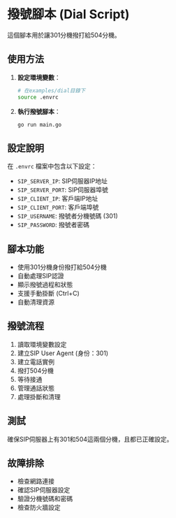 # 撥號腳本 (Dial Script)

這個腳本用於讓301分機撥打給504分機。

## 使用方法

1. **設定環境變數**：
   ```bash
   # 在examples/dial目錄下
   source .envrc
   ```

2. **執行撥號腳本**：
   ```bash
   go run main.go
   ```

## 設定說明

在 `.envrc` 檔案中包含以下設定：

- `SIP_SERVER_IP`: SIP伺服器IP地址
- `SIP_SERVER_PORT`: SIP伺服器埠號
- `SIP_CLIENT_IP`: 客戶端IP地址  
- `SIP_CLIENT_PORT`: 客戶端埠號
- `SIP_USERNAME`: 撥號者分機號碼 (301)
- `SIP_PASSWORD`: 撥號者密碼

## 腳本功能

- 使用301分機身份撥打給504分機
- 自動處理SIP認證
- 顯示撥號過程和狀態
- 支援手動掛斷 (Ctrl+C)
- 自動清理資源

## 撥號流程

1. 讀取環境變數設定
2. 建立SIP User Agent (身份：301)
3. 建立電話實例
4. 撥打504分機
5. 等待接通
6. 管理通話狀態
7. 處理掛斷和清理

## 測試

確保SIP伺服器上有301和504這兩個分機，且都已正確設定。

## 故障排除

- 檢查網路連接
- 確認SIP伺服器設定
- 驗證分機號碼和密碼
- 檢查防火牆設定 